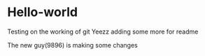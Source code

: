 # Hello-world
Testing on the working of git
Yeezz adding some more for readme

The new guy(9896) is making some changes
